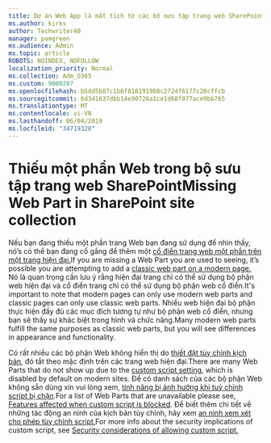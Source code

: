 ```yaml
---
title: Dự án Web App là mất tích từ các bộ sưu tập trang web SharePoint
ms.author: kirks
author: Techwriter40
manager: pamgreen
ms.audience: Admin
ms.topic: article
ROBOTS: NOINDEX, NOFOLLOW
localization_priority: Normal
ms.collection: Adm_O365
ms.custom: 9000207
ms.openlocfilehash: b5dd5b87c1b6f818191908c2724f6177c28cffcb
ms.sourcegitcommit: 6d341637dbb14e90726a1ce1d68f077ace9bb765
ms.translationtype: MT
ms.contentlocale: vi-VN
ms.lasthandoff: 06/04/2019
ms.locfileid: "34719328"
---
```

# <a name="missing-web-part-in-sharepoint-site-collection"></a><span data-ttu-id="67cc6-102">Thiếu một phần Web trong bộ sưu tập trang web SharePoint</span><span class="sxs-lookup"><span data-stu-id="67cc6-102">Missing Web Part in SharePoint site collection</span></span>

<p><span data-ttu-id="67cc6-103">Nếu bạn đang thiếu một phần trang Web bạn đang sử dụng để nhìn thấy, nó&rsquo;s có thể bạn đang cố gắng để thêm một <a href="https://support.office.com/en-us/article/classic-and-modern-web-part-experiences-3fdae6c3-8fc1-49ab-8708-8c104b882e64">cổ điển trang web một phần trên một trang hiện đại.</a></span><span class="sxs-lookup"><span data-stu-id="67cc6-103">If you are missing a Web Part you are used to seeing, it&rsquo;s possible you are attempting to add a <a href="https://support.office.com/en-us/article/classic-and-modern-web-part-experiences-3fdae6c3-8fc1-49ab-8708-8c104b882e64">classic web part on a modern page.</a></span></span> <span data-ttu-id="67cc6-104">Nó là quan trọng cần lưu ý rằng hiện đại trang chỉ có thể sử dụng bộ phận web hiện đại và cổ điển trang chỉ có thể sử dụng bộ phận web cổ điển.</span><span class="sxs-lookup"><span data-stu-id="67cc6-104">It's important to note that modern pages can only use modern web parts and classic pages can only use classic web parts.</span></span> <span data-ttu-id="67cc6-105">Nhiều web hiện đại bộ phận thực hiện đầy đủ các mục đích tương tự như bộ phận web cổ điển, nhưng bạn sẽ thấy sự khác biệt trong hình và chức năng.</span><span class="sxs-lookup"><span data-stu-id="67cc6-105">Many modern web parts fulfill the same purposes as classic web parts, but you will see differences in appearance and functionality.</span></span></p> <p><span data-ttu-id="67cc6-106">Có rất nhiều các bộ phận Web không hiển thị do <a href="https://docs.microsoft.com/en-us/sharepoint/allow-or-prevent-custom-script">thiết đặt tùy chỉnh kịch bản</a>, đó tắt theo mặc định trên các trang web hiện đại.</span><span class="sxs-lookup"><span data-stu-id="67cc6-106">There are many Web Parts that do not show up due to the <a href="https://docs.microsoft.com/en-us/sharepoint/allow-or-prevent-custom-script">custom script setting</a>, which is disabled by default on modern sites.</span></span> <span data-ttu-id="67cc6-107">Để có danh sách của các bộ phận Web không sẵn dùng xin vui lòng xem, <a href="https://docs.microsoft.com/en-us/sharepoint/allow-or-prevent-custom-script#features-affected-when-custom-script-is-blocked">tính năng bị ảnh hưởng khi tuỳ chỉnh script bị chặn</a>.</span><span class="sxs-lookup"><span data-stu-id="67cc6-107">For a list of Web Parts that are unavailable please see, <a href="https://docs.microsoft.com/en-us/sharepoint/allow-or-prevent-custom-script#features-affected-when-custom-script-is-blocked">Features affected when custom script is blocked</a>.</span></span> <span data-ttu-id="67cc6-108">Để biết thêm chi tiết về những tác động an ninh của kịch bản tùy chỉnh, hãy xem <a href="https://docs.microsoft.com/en-us/sharepoint/security-considerations-of-allowing-custom-script">an ninh xem xét cho phép tùy chỉnh script.</a></span><span class="sxs-lookup"><span data-stu-id="67cc6-108">For more info about the security implications of custom script, see <a href="https://docs.microsoft.com/en-us/sharepoint/security-considerations-of-allowing-custom-script">Security considerations of allowing custom script.</a></span></span></p>
